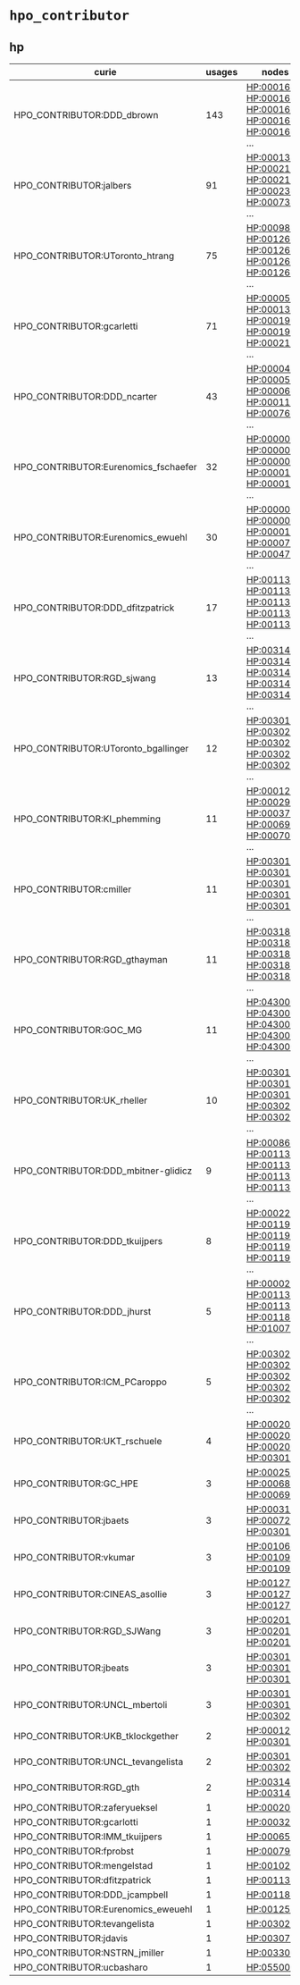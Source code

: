 # `hpo_contributor`

## hp

| curie                                |   usages | nodes                                                                                                                                                                                                                                                                                            |
|--------------------------------------|----------|--------------------------------------------------------------------------------------------------------------------------------------------------------------------------------------------------------------------------------------------------------------------------------------------------|
| HPO_CONTRIBUTOR:DDD_dbrown           |      143 | [HP:0001631](http://purl.obolibrary.org/obo/HP_0001631), [HP:0001651](http://purl.obolibrary.org/obo/HP_0001651), [HP:0001655](http://purl.obolibrary.org/obo/HP_0001655), [HP:0001660](http://purl.obolibrary.org/obo/HP_0001660), [HP:0001674](http://purl.obolibrary.org/obo/HP_0001674), ... |
| HPO_CONTRIBUTOR:jalbers              |       91 | [HP:0001326](http://purl.obolibrary.org/obo/HP_0001326), [HP:0002123](http://purl.obolibrary.org/obo/HP_0002123), [HP:0002133](http://purl.obolibrary.org/obo/HP_0002133), [HP:0002392](http://purl.obolibrary.org/obo/HP_0002392), [HP:0007332](http://purl.obolibrary.org/obo/HP_0007332), ... |
| HPO_CONTRIBUTOR:UToronto_htrang      |       75 | [HP:0009808](http://purl.obolibrary.org/obo/HP_0009808), [HP:0012679](http://purl.obolibrary.org/obo/HP_0012679), [HP:0012681](http://purl.obolibrary.org/obo/HP_0012681), [HP:0012684](http://purl.obolibrary.org/obo/HP_0012684), [HP:0012685](http://purl.obolibrary.org/obo/HP_0012685), ... |
| HPO_CONTRIBUTOR:gcarletti            |       71 | [HP:0000573](http://purl.obolibrary.org/obo/HP_0000573), [HP:0001342](http://purl.obolibrary.org/obo/HP_0001342), [HP:0001987](http://purl.obolibrary.org/obo/HP_0001987), [HP:0001988](http://purl.obolibrary.org/obo/HP_0001988), [HP:0002148](http://purl.obolibrary.org/obo/HP_0002148), ... |
| HPO_CONTRIBUTOR:DDD_ncarter          |       43 | [HP:0000483](http://purl.obolibrary.org/obo/HP_0000483), [HP:0000528](http://purl.obolibrary.org/obo/HP_0000528), [HP:0000614](http://purl.obolibrary.org/obo/HP_0000614), [HP:0001142](http://purl.obolibrary.org/obo/HP_0001142), [HP:0007641](http://purl.obolibrary.org/obo/HP_0007641), ... |
| HPO_CONTRIBUTOR:Eurenomics_fschaefer |       32 | [HP:0000090](http://purl.obolibrary.org/obo/HP_0000090), [HP:0000096](http://purl.obolibrary.org/obo/HP_0000096), [HP:0000097](http://purl.obolibrary.org/obo/HP_0000097), [HP:0000107](http://purl.obolibrary.org/obo/HP_0000107), [HP:0000127](http://purl.obolibrary.org/obo/HP_0000127), ... |
| HPO_CONTRIBUTOR:Eurenomics_ewuehl    |       30 | [HP:0000074](http://purl.obolibrary.org/obo/HP_0000074), [HP:0000095](http://purl.obolibrary.org/obo/HP_0000095), [HP:0000111](http://purl.obolibrary.org/obo/HP_0000111), [HP:0000794](http://purl.obolibrary.org/obo/HP_0000794), [HP:0004734](http://purl.obolibrary.org/obo/HP_0004734), ... |
| HPO_CONTRIBUTOR:DDD_dfitzpatrick     |       17 | [HP:0011372](http://purl.obolibrary.org/obo/HP_0011372), [HP:0011377](http://purl.obolibrary.org/obo/HP_0011377), [HP:0011380](http://purl.obolibrary.org/obo/HP_0011380), [HP:0011381](http://purl.obolibrary.org/obo/HP_0011381), [HP:0011382](http://purl.obolibrary.org/obo/HP_0011382), ... |
| HPO_CONTRIBUTOR:RGD_sjwang           |       13 | [HP:0031414](http://purl.obolibrary.org/obo/HP_0031414), [HP:0031415](http://purl.obolibrary.org/obo/HP_0031415), [HP:0031419](http://purl.obolibrary.org/obo/HP_0031419), [HP:0031424](http://purl.obolibrary.org/obo/HP_0031424), [HP:0031425](http://purl.obolibrary.org/obo/HP_0031425), ... |
| HPO_CONTRIBUTOR:UToronto_bgallinger  |       12 | [HP:0030125](http://purl.obolibrary.org/obo/HP_0030125), [HP:0030277](http://purl.obolibrary.org/obo/HP_0030277), [HP:0030279](http://purl.obolibrary.org/obo/HP_0030279), [HP:0030282](http://purl.obolibrary.org/obo/HP_0030282), [HP:0030283](http://purl.obolibrary.org/obo/HP_0030283), ... |
| HPO_CONTRIBUTOR:KI_phemming          |       11 | [HP:0001298](http://purl.obolibrary.org/obo/HP_0001298), [HP:0002922](http://purl.obolibrary.org/obo/HP_0002922), [HP:0003785](http://purl.obolibrary.org/obo/HP_0003785), [HP:0006976](http://purl.obolibrary.org/obo/HP_0006976), [HP:0007074](http://purl.obolibrary.org/obo/HP_0007074), ... |
| HPO_CONTRIBUTOR:cmiller              |       11 | [HP:0030129](http://purl.obolibrary.org/obo/HP_0030129), [HP:0030130](http://purl.obolibrary.org/obo/HP_0030130), [HP:0030131](http://purl.obolibrary.org/obo/HP_0030131), [HP:0030132](http://purl.obolibrary.org/obo/HP_0030132), [HP:0030133](http://purl.obolibrary.org/obo/HP_0030133), ... |
| HPO_CONTRIBUTOR:RGD_gthayman         |       11 | [HP:0031817](http://purl.obolibrary.org/obo/HP_0031817), [HP:0031820](http://purl.obolibrary.org/obo/HP_0031820), [HP:0031831](http://purl.obolibrary.org/obo/HP_0031831), [HP:0031835](http://purl.obolibrary.org/obo/HP_0031835), [HP:0031836](http://purl.obolibrary.org/obo/HP_0031836), ... |
| HPO_CONTRIBUTOR:GOC_MG               |       11 | [HP:0430000](http://purl.obolibrary.org/obo/HP_0430000), [HP:0430002](http://purl.obolibrary.org/obo/HP_0430002), [HP:0430003](http://purl.obolibrary.org/obo/HP_0430003), [HP:0430005](http://purl.obolibrary.org/obo/HP_0430005), [HP:0430006](http://purl.obolibrary.org/obo/HP_0430006), ... |
| HPO_CONTRIBUTOR:UK_rheller           |       10 | [HP:0030195](http://purl.obolibrary.org/obo/HP_0030195), [HP:0030198](http://purl.obolibrary.org/obo/HP_0030198), [HP:0030199](http://purl.obolibrary.org/obo/HP_0030199), [HP:0030200](http://purl.obolibrary.org/obo/HP_0030200), [HP:0030201](http://purl.obolibrary.org/obo/HP_0030201), ... |
| HPO_CONTRIBUTOR:DDD_mbitner-glidicz  |        9 | [HP:0008609](http://purl.obolibrary.org/obo/HP_0008609), [HP:0011374](http://purl.obolibrary.org/obo/HP_0011374), [HP:0011376](http://purl.obolibrary.org/obo/HP_0011376), [HP:0011378](http://purl.obolibrary.org/obo/HP_0011378), [HP:0011379](http://purl.obolibrary.org/obo/HP_0011379), ... |
| HPO_CONTRIBUTOR:DDD_tkuijpers        |        8 | [HP:0002206](http://purl.obolibrary.org/obo/HP_0002206), [HP:0011920](http://purl.obolibrary.org/obo/HP_0011920), [HP:0011921](http://purl.obolibrary.org/obo/HP_0011921), [HP:0011945](http://purl.obolibrary.org/obo/HP_0011945), [HP:0011948](http://purl.obolibrary.org/obo/HP_0011948), ... |
| HPO_CONTRIBUTOR:DDD_jhurst           |        5 | [HP:0000220](http://purl.obolibrary.org/obo/HP_0000220), [HP:0011338](http://purl.obolibrary.org/obo/HP_0011338), [HP:0011341](http://purl.obolibrary.org/obo/HP_0011341), [HP:0011820](http://purl.obolibrary.org/obo/HP_0011820), [HP:0100731](http://purl.obolibrary.org/obo/HP_0100731), ... |
| HPO_CONTRIBUTOR:ICM_PCaroppo         |        5 | [HP:0030216](http://purl.obolibrary.org/obo/HP_0030216), [HP:0030217](http://purl.obolibrary.org/obo/HP_0030217), [HP:0030218](http://purl.obolibrary.org/obo/HP_0030218), [HP:0030219](http://purl.obolibrary.org/obo/HP_0030219), [HP:0030220](http://purl.obolibrary.org/obo/HP_0030220), ... |
| HPO_CONTRIBUTOR:UKT_rschuele         |        4 | [HP:0002061](http://purl.obolibrary.org/obo/HP_0002061), [HP:0002066](http://purl.obolibrary.org/obo/HP_0002066), [HP:0002078](http://purl.obolibrary.org/obo/HP_0002078), [HP:0030181](http://purl.obolibrary.org/obo/HP_0030181)                                                               |
| HPO_CONTRIBUTOR:GC_HPE               |        3 | [HP:0002507](http://purl.obolibrary.org/obo/HP_0002507), [HP:0006870](http://purl.obolibrary.org/obo/HP_0006870), [HP:0006988](http://purl.obolibrary.org/obo/HP_0006988)                                                                                                                        |
| HPO_CONTRIBUTOR:jbaets               |        3 | [HP:0003130](http://purl.obolibrary.org/obo/HP_0003130), [HP:0007233](http://purl.obolibrary.org/obo/HP_0007233), [HP:0030176](http://purl.obolibrary.org/obo/HP_0030176)                                                                                                                        |
| HPO_CONTRIBUTOR:vkumar               |        3 | [HP:0010693](http://purl.obolibrary.org/obo/HP_0010693), [HP:0010920](http://purl.obolibrary.org/obo/HP_0010920), [HP:0010921](http://purl.obolibrary.org/obo/HP_0010921)                                                                                                                        |
| HPO_CONTRIBUTOR:CINEAS_asollie       |        3 | [HP:0012775](http://purl.obolibrary.org/obo/HP_0012775), [HP:0012776](http://purl.obolibrary.org/obo/HP_0012776), [HP:0012777](http://purl.obolibrary.org/obo/HP_0012777)                                                                                                                        |
| HPO_CONTRIBUTOR:RGD_SJWang           |        3 | [HP:0020182](http://purl.obolibrary.org/obo/HP_0020182), [HP:0020183](http://purl.obolibrary.org/obo/HP_0020183), [HP:0020184](http://purl.obolibrary.org/obo/HP_0020184)                                                                                                                        |
| HPO_CONTRIBUTOR:jbeats               |        3 | [HP:0030172](http://purl.obolibrary.org/obo/HP_0030172), [HP:0030174](http://purl.obolibrary.org/obo/HP_0030174), [HP:0030175](http://purl.obolibrary.org/obo/HP_0030175)                                                                                                                        |
| HPO_CONTRIBUTOR:UNCL_mbertoli        |        3 | [HP:0030192](http://purl.obolibrary.org/obo/HP_0030192), [HP:0030196](http://purl.obolibrary.org/obo/HP_0030196), [HP:0030209](http://purl.obolibrary.org/obo/HP_0030209)                                                                                                                        |
| HPO_CONTRIBUTOR:UKB_tklockgether     |        2 | [HP:0001269](http://purl.obolibrary.org/obo/HP_0001269), [HP:0030180](http://purl.obolibrary.org/obo/HP_0030180)                                                                                                                                                                                 |
| HPO_CONTRIBUTOR:UNCL_tevangelista    |        2 | [HP:0030193](http://purl.obolibrary.org/obo/HP_0030193), [HP:0030211](http://purl.obolibrary.org/obo/HP_0030211)                                                                                                                                                                                 |
| HPO_CONTRIBUTOR:RGD_gth              |        2 | [HP:0031421](http://purl.obolibrary.org/obo/HP_0031421), [HP:0031423](http://purl.obolibrary.org/obo/HP_0031423)                                                                                                                                                                                 |
| HPO_CONTRIBUTOR:zaferyueksel         |        1 | [HP:0002075](http://purl.obolibrary.org/obo/HP_0002075)                                                                                                                                                                                                                                          |
| HPO_CONTRIBUTOR:gcarlotti            |        1 | [HP:0003218](http://purl.obolibrary.org/obo/HP_0003218)                                                                                                                                                                                                                                          |
| HPO_CONTRIBUTOR:IMM_tkuijpers        |        1 | [HP:0006528](http://purl.obolibrary.org/obo/HP_0006528)                                                                                                                                                                                                                                          |
| HPO_CONTRIBUTOR:fprobst              |        1 | [HP:0007937](http://purl.obolibrary.org/obo/HP_0007937)                                                                                                                                                                                                                                          |
| HPO_CONTRIBUTOR:mengelstad           |        1 | [HP:0010289](http://purl.obolibrary.org/obo/HP_0010289)                                                                                                                                                                                                                                          |
| HPO_CONTRIBUTOR:dfitzpatrick         |        1 | [HP:0011375](http://purl.obolibrary.org/obo/HP_0011375)                                                                                                                                                                                                                                          |
| HPO_CONTRIBUTOR:DDD_jcampbell        |        1 | [HP:0011835](http://purl.obolibrary.org/obo/HP_0011835)                                                                                                                                                                                                                                          |
| HPO_CONTRIBUTOR:Eurenomics_eweuehl   |        1 | [HP:0012595](http://purl.obolibrary.org/obo/HP_0012595)                                                                                                                                                                                                                                          |
| HPO_CONTRIBUTOR:tevangelista         |        1 | [HP:0030207](http://purl.obolibrary.org/obo/HP_0030207)                                                                                                                                                                                                                                          |
| HPO_CONTRIBUTOR:jdavis               |        1 | [HP:0030753](http://purl.obolibrary.org/obo/HP_0030753)                                                                                                                                                                                                                                          |
| HPO_CONTRIBUTOR:NSTRN_jmiller        |        1 | [HP:0033088](http://purl.obolibrary.org/obo/HP_0033088)                                                                                                                                                                                                                                          |
| HPO_CONTRIBUTOR:ucbasharo            |        1 | [HP:0550004](http://purl.obolibrary.org/obo/HP_0550004)                                                                                                                                                                                                                                          |

